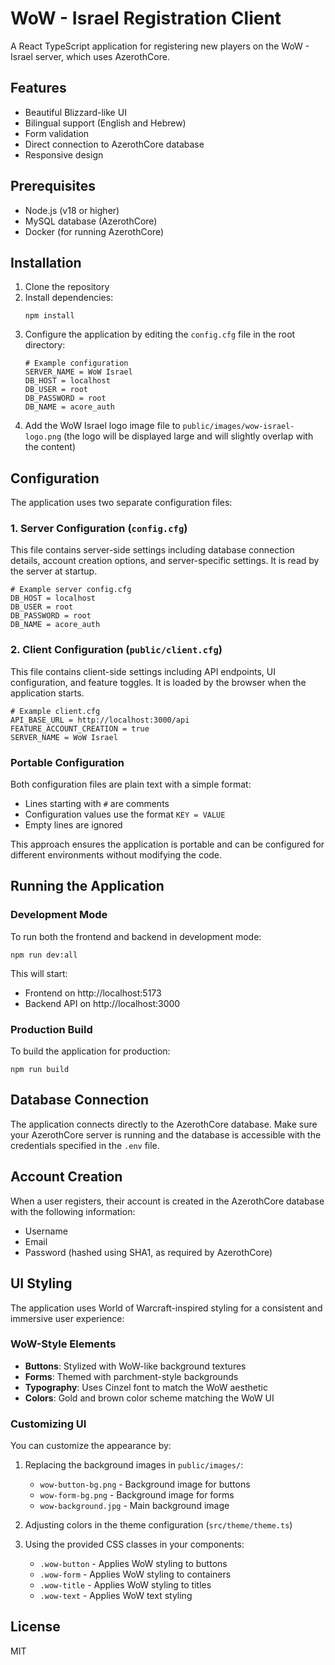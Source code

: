 # WoW - Israel Registration Client

A React TypeScript application for registering new players on the WoW - Israel server, which uses AzerothCore.

## Features

- Beautiful Blizzard-like UI
- Bilingual support (English and Hebrew)
- Form validation
- Direct connection to AzerothCore database
- Responsive design

## Prerequisites

- Node.js (v18 or higher)
- MySQL database (AzerothCore)
- Docker (for running AzerothCore)

## Installation

1. Clone the repository
2. Install dependencies:
   ```
   npm install
   ```
3. Configure the application by editing the `config.cfg` file in the root directory:
   ```
   # Example configuration
   SERVER_NAME = WoW Israel
   DB_HOST = localhost
   DB_USER = root
   DB_PASSWORD = root
   DB_NAME = acore_auth
   ```
4. Add the WoW Israel logo image file to `public/images/wow-israel-logo.png` (the logo will be displayed large and will slightly overlap with the content)

## Configuration

The application uses two separate configuration files:

### 1. Server Configuration (`config.cfg`)

This file contains server-side settings including database connection details, account creation options, and server-specific settings. It is read by the server at startup.

```
# Example server config.cfg
DB_HOST = localhost
DB_USER = root
DB_PASSWORD = root
DB_NAME = acore_auth
```

### 2. Client Configuration (`public/client.cfg`)

This file contains client-side settings including API endpoints, UI configuration, and feature toggles. It is loaded by the browser when the application starts.

```
# Example client.cfg
API_BASE_URL = http://localhost:3000/api
FEATURE_ACCOUNT_CREATION = true
SERVER_NAME = WoW Israel
```

### Portable Configuration

Both configuration files are plain text with a simple format:
- Lines starting with `#` are comments
- Configuration values use the format `KEY = VALUE`
- Empty lines are ignored

This approach ensures the application is portable and can be configured for different environments without modifying the code.

## Running the Application

### Development Mode

To run both the frontend and backend in development mode:

```
npm run dev:all
```

This will start:
- Frontend on http://localhost:5173
- Backend API on http://localhost:3000

### Production Build

To build the application for production:

```
npm run build
```

## Database Connection

The application connects directly to the AzerothCore database. Make sure your AzerothCore server is running and the database is accessible with the credentials specified in the `.env` file.

## Account Creation

When a user registers, their account is created in the AzerothCore database with the following information:
- Username
- Email
- Password (hashed using SHA1, as required by AzerothCore)

## UI Styling

The application uses World of Warcraft-inspired styling for a consistent and immersive user experience:

### WoW-Style Elements

- **Buttons**: Stylized with WoW-like background textures
- **Forms**: Themed with parchment-style backgrounds
- **Typography**: Uses Cinzel font to match the WoW aesthetic
- **Colors**: Gold and brown color scheme matching the WoW UI

### Customizing UI

You can customize the appearance by:

1. Replacing the background images in `public/images/`:
   - `wow-button-bg.png` - Background image for buttons
   - `wow-form-bg.png` - Background image for forms
   - `wow-background.jpg` - Main background image

2. Adjusting colors in the theme configuration (`src/theme/theme.ts`)

3. Using the provided CSS classes in your components:
   - `.wow-button` - Applies WoW styling to buttons
   - `.wow-form` - Applies WoW styling to containers
   - `.wow-title` - Applies WoW styling to titles
   - `.wow-text` - Applies WoW text styling

## License

MIT
